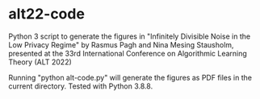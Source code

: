 # alt22-code

Python 3 script to generate the figures in "Infinitely Divisible Noise in the Low Privacy Regime" by Rasmus Pagh and Nina Mesing Stausholm, presented at the 33rd International Conference on Algorithmic Learning Theory (ALT 2022)

Running "python alt-code.py" will generate the figures as PDF files in the current directory. Tested with Python 3.8.8.